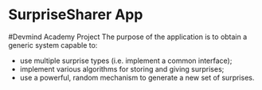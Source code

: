 # SurpriseSharer App 
#Devmind Academy Project
The purpose of the application is to obtain a generic system capable to:

- use multiple surprise types (i.e. implement a common interface);
- implement various algorithms for storing and giving surprises;
- use a powerful, random mechanism to generate a new set of surprises.
